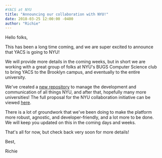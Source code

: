 ```yaml
---
#YACS at NYU
title: "Announcing our collaboration with NYU!"
date: 2018-03-25 12:00:00 -0400
author: "Richie"
---
```


Hello folks,

This has been a long time coming, and we are super excited to announce that YACS
is going to NYU!

We will provide more details in the coming weeks, but in short we are working
with a great group of folks at NYU's BUGS Computer Science club to bring YACS
to the Brooklyn campus, and eventually to the entire university.

We've created a [new repository](https://github.com/YACS-RCOS/university) to
manage the development and communication of all things NYU, and after that,
hopefully many more universities! The full proposal for the NYU collaboration
initiative can be viewed
[here](https://github.com/YACS-RCOS/university/blob/master/universities/nyu/proposal.md).

There is a lot of groundwork that we've been doing to make the platform more
robust, agnostic, and developer-friendly, and a lot more to be done. We will
keep you updated on this in the coming days and weeks.

That's all for now, but check back very soon for more details!

Best,

Richie